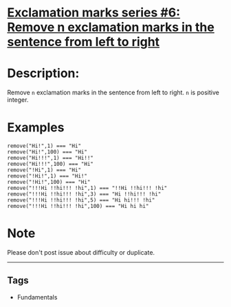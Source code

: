 # [Exclamation marks series #6: Remove n exclamation marks in the sentence from left to right](https://www.codewars.com/kata/57faf7275c991027af000679)

# Description:

Remove `n` exclamation marks in the sentence from left to right. `n` is positive integer.

# Examples

```
remove("Hi!",1) === "Hi"
remove("Hi!",100) === "Hi"
remove("Hi!!!",1) === "Hi!!"
remove("Hi!!!",100) === "Hi"
remove("!Hi",1) === "Hi"
remove("!Hi!",1) === "Hi!"
remove("!Hi!",100) === "Hi"
remove("!!!Hi !!hi!!! !hi",1) === "!!Hi !!hi!!! !hi"
remove("!!!Hi !!hi!!! !hi",3) === "Hi !!hi!!! !hi"
remove("!!!Hi !!hi!!! !hi",5) === "Hi hi!!! !hi"
remove("!!!Hi !!hi!!! !hi",100) === "Hi hi hi"
```

# Note

Please don't post issue about difficulty or duplicate.

---

## Tags

- Fundamentals
